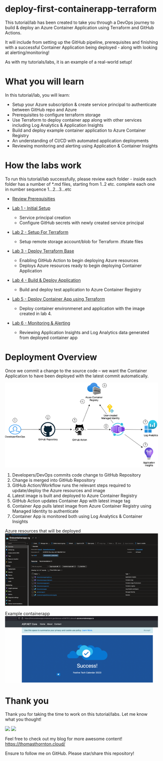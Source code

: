 # deploy-first-containerapp-terraform

This tutorial/lab has been created to take you through a DevOps journey to build & deploy an Azure Container Application using Terraform and GitHub Actions. 

It will include from setting up the GitHub pipeline, prerequisites and finishing with a successful Container Application being deployed - along with looking at alerting/monitoring!

As with my tutorials/labs, it is an example of a real-world setup!

# What you will learn

In this tutorial/lab, you will learn:
- Setup your Azure subscription & create service principal to authenticate between GitHub repo and Azure
- Prerequisites to configure terraform storage
- Use Terraform to deploy container app along with other services including Log Analytics & Application Insights
- Build and deploy example container application to Azure Container Registry
- An understanding of CI/CD with automated application deployments
- Reviewing monitoring and alerting using Application & Container Insights

# How the labs work

To run this tutorial/lab successfully, please review each folder - inside each folder has a number of *.md files, starting from 1..2 etc. complete each one in number sequence 1...2...3...etc

- [Review Prerequisities](prerequisites.md)

- [Lab 1 - Initial Setup](1-setup)
    - Service principal creation
    - Configure GitHub secrets with newly created service principal

- [Lab 2 - Setup For Terraform](2-setup-terraform)
    - Setup remote storage account/blob for Terraform .tfstate files

- [Lab 3 - Deploy Terraform Base](3-deploy-terraform-base)
    - Enabling GitHub Action to begin deploying Azure resources
    - Deploys Azure resources ready to begin deploying Container Application

- [Lab 4 - Build & Deploy Application](4-Build-deploy-application-to-ACR)
    - Build and deploy test application to Azure Container Registry

- [Lab 5 - Deploy Container App using Terraform](5-deploy-containerapp-terraform)
    - Deploy container environmenet and application with the image created in lab 4.

- [Lab 6 - Monitoring & Alerting](6-monitoring-and-alerting)
    - Reviewing Application Insights and Log Analytics data generated from deployed container app

# Deployment Overview
Once we commit a change to the source code – we want the Container Application to have been deployed with the latest commit automatically.

![](drawio/drawing.png)

1. Developers/DevOps commits code change to GitHub Repository
2. Change is merged into GitHub Repository
3. GitHub Action/Workflow runs the relevant steps required to update/deploy the Azure resources and image
4. Latest image is built and deployed to Azure Container Registry
5. GitHub Action updates Container App with latest image tag
6. Container App pulls latest image from Azure Container Registry using Managed Identity to authenticate
7. Container App is monitored both using Log Analytics & Container Insights

Azure resources that will be deployed 
![](5-deploy-containerapp-terraform/images/azure-portal-resources.png)

Example containerapp
![](6-monitoring-and-alerting/images/screenshot-container-app.png)

# Thank you
Thank you for taking the time to work on this tutorial/labs. Let me know what you thought!

<a href= "https://twitter.com/tamstar1234"><img src="https://img.icons8.com/nolan/50/twitter.png"/></a>
<a href= "https://www.linkedin.com/in/thomas-thornton-21a86b75/"><img src="https://img.icons8.com/nolan/50/linkedin.png"/></a>

Feel free to check out my blog for more awesome content!
https://thomasthornton.cloud/ 

Ensure to follow me on GitHub. Please star/share this repository!